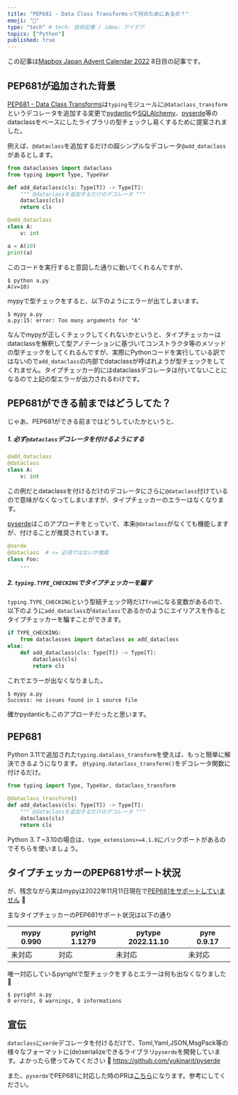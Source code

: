 ```yaml
---
title: "PEP681 - Data Class Transformsって何のためにあるの？"
emoji: "🤔"
type: "tech" # tech: 技術記事 / idea: アイデア
topics: ["Python"]
published: true
---
```


この記事は[Mapbox Japan Advent Calendar 2022](https://qiita.com/advent-calendar/2022/mapbox-japan) 8日目の記事です。

## PEP681が追加された背景

[PEP681 - Data Class Transforms](https://peps.python.org/pep-0681/)は`typing`モジュールに`@dataclass_transform`というデコレータを追加する変更で[pydantic](https://github.com/pydantic/pydantic)や[SQLAlchemy](https://github.com/sqlalchemy/sqlalchemy)、[pyserde](https://github.com/yukinarit/pyserde)等のdataclassをベースにしたライブラリの型チェックし易くするために提案されました。

例えば、`@dataclass`を追加するだけの超シンプルなデコレータ`@add_dataclass`があるとします。

```python
from dataclasses import dataclass
from typing import Type, TypeVar

def add_dataclass(cls: Type[T]) -> Type[T]:
    """ @dataclassを追加するだけのデコレータ """
    dataclass(cls)
    return cls

@add_dataclass
class A:
    v: int

a = A(10)
print(a)
```

このコードを実行すると意図した通りに動いてくれるんですが、　
```
$ python a.py
A(v=10)
```

mypyで型チェックをすると、以下のようにエラーが出てしまいます。
```
$ mypy a.py
a.py:15: error: Too many arguments for "A"
```

なんでmypyが正しくチェックしてくれないかというと、タイプチェッカーはdataclassを解釈して型アノテーションに基づいてコンストラクタ等のメソッドの型チェックをしてくれるんですが、実際にPythonコードを実行している訳ではないので`add_dataclass`の内部でdataclassが呼ばれようが型チェックをしてくれません。タイプチェッカー的にはdataclassデコレータは付いてないことになるので上記の型エラーが出力されるわけです。

## PEP681ができる前まではどうしてた？

じゃあ、PEP681ができる前まではどうしていたかというと、

##### 1. 必ず`@dataclass`デコレータを付けるようにする

```python
@add_dataclass
@dataclass
class A:
    v: int
```

この例だとdataclassを付けるだけのデコレータにさらに`@dataclass`付けているので意味がなくなってしまいますが、タイプチェッカーのエラーはなくなります。

[pyserde](https://github.com/yukinarit/pyserde)はこのアプローチをとっていて、本来`@dataclass`がなくても機能しますが、付けることが推奨されています。

```python
@serde
@dataclass  # <= 必須ではないが推奨
class Foo:
    ...
```

##### 2. `typing.TYPE_CHECKING`でタイプチェッカーを騙す

`typing.TYPE_CHECKING`という型結チェック時だけ`True`になる変数があるので、以下のように`add_dataclass`が`dataclass`であるかのようにエイリアスを作るとタイプチェッカーを騙すことができます。

```python
if TYPE_CHECKING:
    from dataclasses import dataclass as add_dataclass
else:
    def add_dataclass(cls: Type[T]) -> Type[T]:
        dataclass(cls)
        return cls
```

これでエラーが出なくなりました。

```
$ mypy a.py
Success: no issues found in 1 source file
```

確かpydanticもこのアプローチだったと思います。

## PEP681

Python 3.11で追加された`typing.datalass_transform`を使えば、もっと簡単に解決できるようになります。 `@typing.dataclass_transform()`をデコレータ関数に付けるだけ。

```python
from typing import Type, TypeVar, dataclass_transform

@dataclass_transform()
def add_dataclass(cls: Type[T]) -> Type[T]:
    """ @dataclassを追加するだけのデコレータ """
    dataclass(cls)
    return cls
```

Python 3.７~3.10の場合は、`type_extensions>=4.1.0`にバックポートがあるのでそちらを使いましょう。

## タイプチェッカーのPEP681サポート状況

が、残念ながら実はmypyは2022年11月11日現在で[PEP681をサポートしていません](https://github.com/python/mypy/issues/12840) 🥹

主なタイプチェッカーのPEP681サポート状況は以下の通り

| mypy 0.990 | pyright 1.1279 | pytype 2022.11.10 | pyre 0.9.17 |
|------------|----------------|-------------------|-------------|
| 未対応      | 対応            | 未対応             | 未対応       |


唯一対応しているpyrightで型チェックをするとエラーは何も出なくなりました 🎉
```
$ pyright a.py
0 errors, 0 warnings, 0 informations
```

## 宣伝

`dataclass`に`serde`デコレータを付けるだけで、Toml,Yaml,JSON,MsgPack等の様々なフォーマットに(de)serializeできるライブラリ`pyserde`を開発しています。よかったら使ってみてください 🙏
https://github.com/yukinarit/pyserde

また、`pyserde`でPEP681に対応した時のPRは[こちら](https://github.com/yukinarit/pyserde/pull/271)になります。参考にしてください。
